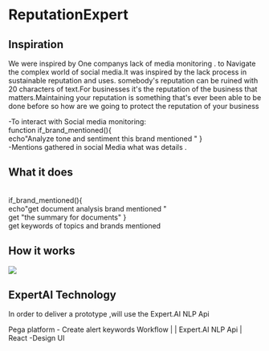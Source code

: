 # ReputationExpert

<h2>Inspiration</h2>

We were inspired by One companys lack of media monitoring .   to Navigate the complex world of social media.It was inspired by  the lack   process in  sustainable reputation and uses. somebody's reputation can be ruined with 20 characters of text.For businesses it's the reputation of the business that matters.Maintaining your reputation is something that's ever been able to be done before so how are we going to protect the reputation of your business

-To interact with Social media monitoring: <br/>
function if_brand_mentioned(){
 <br/>  echo"Analyze tone and sentiment this brand mentioned "
}<br/>
-Mentions gathered in social Media what was details .

<h2>What it does</h2> <br/>
 if_brand_mentioned(){
<br/> echo"get document analysis brand mentioned "
 <br/>get "the summary for  documents"
} <br/>
 get keywords of topics  and brands mentioned  
 
 <h2>How it works </h2>

 <img src='https://v5.airtableusercontent.com/v1/10/10/1668038400000/XbidjmtuweiqAMmGWQUYHg/6WjzJjN5XFngZN4rWYdtkzReNXglGkNBZ1UaZAUKjAfPjvvhJrkvRhu_s1niP2-RPNBjRK5t40z6HXA_eUay5w/8yCMRqlWR7fNCJvMbaDf8het7ER-2nNP3AOyqTSVpU4'  />
  <h2>ExpertAI Technology</h2>
In order to deliver a prototype ,will use the Expert.AI NLP Api

Pega platform - Create alert keywords Workflow |
| Expert.AI NLP Api 
| React -Design UI
